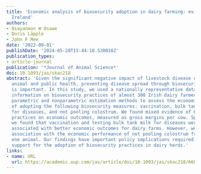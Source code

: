 ```yaml
---
title: 'Economic analysis of biosecurity adoption in dairy farming: evidence from
  Ireland'
authors:
- Osayanmon W Osawe
- Doris Läpple
- John F Mee
date: '2022-09-01'
publishDate: '2024-05-28T15:44:18.530010Z'
publication_types:
- article-journal
publication: '*Journal of Animal Science*'
doi: 10.1093/jas/skac218
abstract: 'Given the significant negative impact of livestock disease outbreaks on
  animal and public health, preventing disease spread through biosecurity practices
  is important. In this study, we used a nationally representative dataset that included
  information on biosecurity practices of almost 300 Irish dairy farmers. We applied
  parametric and nonparametric estimation methods to assess the economic implications
  of adopting the following biosecurity measures: vaccination, bulk tank milk testing
  for diseases, and not pooling colostrum. We found mixed evidence of biosecurity
  practices on economic outcomes, measured as gross margins per cow. Specifically,
  we found that vaccination and testing bulk tank milk for diseases were significantly
  associated with better economic outcomes for dairy farms. However, we found no significant
  association with the economic performance of not pooling colostrum from more than
  one animal. Our findings have important policy implications required for targeting
  support for the adoption of biosecurity practices in dairy herds.'
links:
- name: URL
  url: https://academic.oup.com/jas/article/doi/10.1093/jas/skac218/6608473
---
```


